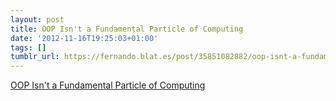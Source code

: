 ```yaml
---
layout: post
title: OOP Isn't a Fundamental Particle of Computing
date: '2012-11-16T19:25:03+01:00'
tags: []
tumblr_url: https://fernando.blat.es/post/35851082882/oop-isnt-a-fundamental-particle-of-computing
---
```

[OOP Isn't a Fundamental Particle of Computing](http://prog21.dadgum.com/156.html)  
